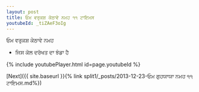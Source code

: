 ```yaml
---
layout: post
title: ਓਮ ਵਰੁਕਸ਼ ਕੇਠਾਵੇ ਨਮਹ ੧੧ ਟਾਇਮਸ
youtubeId: _tiZAeF3oIg
---
```

 
 
 ਓਮ ਵਰੁਕਸ਼ ਕੇਠਾਵੇ ਨਮਹ  
 
 -  ਜਿਸ ਕੋਲ ਦਰੱਖਤ ਦਾ ਝੰਡਾ ਹੈ 
 
  
 
  
 
 
 
 
 
 


{% include youtubePlayer.html id=page.youtubeId %}
 
[Next]({{ site.baseurl }}{% link  split1/_posts/2013-12-23-ਓਮ ਗੁਹਯਾਯਾ ਨਮਹ ੧੧ ਟਾਇਮਸ.md%})
 
